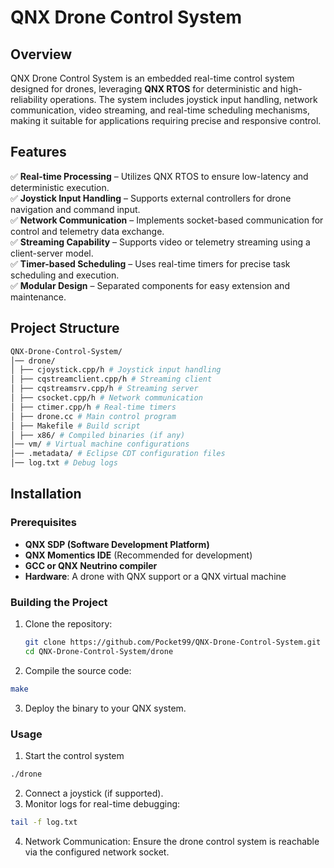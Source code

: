 # **QNX Drone Control System**

## **Overview**
QNX Drone Control System is an embedded real-time control system designed for drones, leveraging **QNX RTOS** for deterministic and high-reliability operations. The system includes joystick input handling, network communication, video streaming, and real-time scheduling mechanisms, making it suitable for applications requiring precise and responsive control.

## **Features**
✅ **Real-time Processing** – Utilizes QNX RTOS to ensure low-latency and deterministic execution.  
✅ **Joystick Input Handling** – Supports external controllers for drone navigation and command input.  
✅ **Network Communication** – Implements socket-based communication for control and telemetry data exchange.  
✅ **Streaming Capability** – Supports video or telemetry streaming using a client-server model.  
✅ **Timer-based Scheduling** – Uses real-time timers for precise task scheduling and execution.  
✅ **Modular Design** – Separated components for easy extension and maintenance.  

## **Project Structure**
```bash
QNX-Drone-Control-System/ 
│── drone/ 
│ ├── cjoystick.cpp/h # Joystick input handling
│ ├── cqstreamclient.cpp/h # Streaming client
│ ├── cqstreamsrv.cpp/h # Streaming server
│ ├── csocket.cpp/h # Network communication
│ ├── ctimer.cpp/h # Real-time timers
│ ├── drone.cc # Main control program
│ ├── Makefile # Build script
│ ├── x86/ # Compiled binaries (if any)
│── vm/ # Virtual machine configurations
│── .metadata/ # Eclipse CDT configuration files
│── log.txt # Debug logs
```

## **Installation**

### **Prerequisites**
- **QNX SDP (Software Development Platform)**
- **QNX Momentics IDE** (Recommended for development)
- **GCC or QNX Neutrino compiler**  
- **Hardware**: A drone with QNX support or a QNX virtual machine  

### **Building the Project**
1. Clone the repository:
   ```bash
   git clone https://github.com/Pocket99/QNX-Drone-Control-System.git
   cd QNX-Drone-Control-System/drone
   ```
2. Compile the source code:
  ```bash
  make
  ```
3. Deploy the binary to your QNX system.

### **Usage**
1. Start the control system
```bash
./drone
```
2. Connect a joystick (if supported).
3. Monitor logs for real-time debugging:
```bash
tail -f log.txt
```
4. Network Communication: Ensure the drone control system is reachable via the configured network socket.
